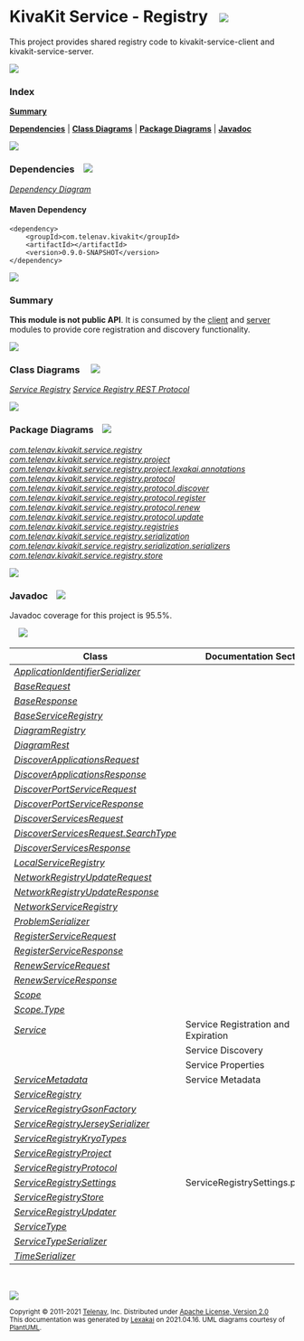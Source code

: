 # KivaKit Service - Registry &nbsp;&nbsp;![](https://www.kivakit.org/images/gears-40.png)

This project provides shared registry code to kivakit-service-client and kivakit-service-server.

![](https://www.kivakit.org/images/horizontal-line.png)

### Index

[**Summary**](#summary)  

[**Dependencies**](#dependencies) | [**Class Diagrams**](#class-diagrams) | [**Package Diagrams**](#package-diagrams) | [**Javadoc**](#javadoc)

![](https://www.kivakit.org/images/horizontal-line.png)

### Dependencies <a name="dependencies"></a> &nbsp;&nbsp; ![](https://www.kivakit.org/images/dependencies-40.png)

[*Dependency Diagram*](https://www.kivakit.org/lexakai/kivakit-service/registry/diagrams/dependencies.svg)

#### Maven Dependency

    <dependency>
        <groupId>com.telenav.kivakit</groupId>
        <artifactId></artifactId>
        <version>0.9.0-SNAPSHOT</version>
    </dependency>

![](https://www.kivakit.org/images/short-horizontal-line.png)

[//]: # (start-user-text)

### Summary <a name = "summary"></a>

**This module is not public API**. It is consumed by the [client](../client/README.md) and [server](../server/README.md) modules
to provide core registration and discovery functionality.

[//]: # (end-user-text)

![](https://www.kivakit.org/images/short-horizontal-line.png)

### Class Diagrams <a name="class-diagrams"></a> &nbsp; &nbsp; ![](https://www.kivakit.org/images/diagram-48.png)

[*Service Registry*](https://www.kivakit.org/lexakai/diagrams/diagram-registry.svg)
  [*Service Registry REST Protocol*](https://www.kivakit.org/lexakai/diagrams/diagram-rest.svg)

![](https://www.kivakit.org/images/short-horizontal-line.png)

### Package Diagrams <a name="package-diagrams"></a> &nbsp;&nbsp; ![](https://www.kivakit.org/images/box-40.png)

[*com.telenav.kivakit.service.registry*](https://www.kivakit.org/lexakai/diagrams/com.telenav.kivakit.service.registry.svg)
  [*com.telenav.kivakit.service.registry.project*](https://www.kivakit.org/lexakai/diagrams/com.telenav.kivakit.service.registry.project.svg)
  [*com.telenav.kivakit.service.registry.project.lexakai.annotations*](https://www.kivakit.org/lexakai/diagrams/com.telenav.kivakit.service.registry.project.lexakai.annotations.svg)
  [*com.telenav.kivakit.service.registry.protocol*](https://www.kivakit.org/lexakai/diagrams/com.telenav.kivakit.service.registry.protocol.svg)
  [*com.telenav.kivakit.service.registry.protocol.discover*](https://www.kivakit.org/lexakai/diagrams/com.telenav.kivakit.service.registry.protocol.discover.svg)
  [*com.telenav.kivakit.service.registry.protocol.register*](https://www.kivakit.org/lexakai/diagrams/com.telenav.kivakit.service.registry.protocol.register.svg)
  [*com.telenav.kivakit.service.registry.protocol.renew*](https://www.kivakit.org/lexakai/diagrams/com.telenav.kivakit.service.registry.protocol.renew.svg)
  [*com.telenav.kivakit.service.registry.protocol.update*](https://www.kivakit.org/lexakai/diagrams/com.telenav.kivakit.service.registry.protocol.update.svg)
  [*com.telenav.kivakit.service.registry.registries*](https://www.kivakit.org/lexakai/diagrams/com.telenav.kivakit.service.registry.registries.svg)
  [*com.telenav.kivakit.service.registry.serialization*](https://www.kivakit.org/lexakai/diagrams/com.telenav.kivakit.service.registry.serialization.svg)
  [*com.telenav.kivakit.service.registry.serialization.serializers*](https://www.kivakit.org/lexakai/diagrams/com.telenav.kivakit.service.registry.serialization.serializers.svg)
  [*com.telenav.kivakit.service.registry.store*](https://www.kivakit.org/lexakai/diagrams/com.telenav.kivakit.service.registry.store.svg)

![](https://www.kivakit.org/images/short-horizontal-line.png)

### Javadoc <a name="javadoc"></a> &nbsp;&nbsp; ![](https://www.kivakit.org/images/books-40.png)

Javadoc coverage for this project is 95.5%.  
  
&nbsp; &nbsp;  ![](https://www.kivakit.org/images/meter-100-12.png)



| Class | Documentation Sections |
|---|---|
| [*ApplicationIdentifierSerializer*](null/com/telenav/kivakit/service/registry/serialization/serializers/ApplicationIdentifierSerializer.html) |  |  
| [*BaseRequest*](null/com/telenav/kivakit/service/registry/protocol/BaseRequest.html) |  |  
| [*BaseResponse*](null/com/telenav/kivakit/service/registry/protocol/BaseResponse.html) |  |  
| [*BaseServiceRegistry*](null/com/telenav/kivakit/service/registry/registries/BaseServiceRegistry.html) |  |  
| [*DiagramRegistry*](null/com/telenav/kivakit/service/registry/project/lexakai/annotations/DiagramRegistry.html) |  |  
| [*DiagramRest*](null/com/telenav/kivakit/service/registry/project/lexakai/annotations/DiagramRest.html) |  |  
| [*DiscoverApplicationsRequest*](null/com/telenav/kivakit/service/registry/protocol/discover/DiscoverApplicationsRequest.html) |  |  
| [*DiscoverApplicationsResponse*](null/com/telenav/kivakit/service/registry/protocol/discover/DiscoverApplicationsResponse.html) |  |  
| [*DiscoverPortServiceRequest*](null/com/telenav/kivakit/service/registry/protocol/discover/DiscoverPortServiceRequest.html) |  |  
| [*DiscoverPortServiceResponse*](null/com/telenav/kivakit/service/registry/protocol/discover/DiscoverPortServiceResponse.html) |  |  
| [*DiscoverServicesRequest*](null/com/telenav/kivakit/service/registry/protocol/discover/DiscoverServicesRequest.html) |  |  
| [*DiscoverServicesRequest.SearchType*](null/com/telenav/kivakit/service/registry/protocol/discover/DiscoverServicesRequest.SearchType.html) |  |  
| [*DiscoverServicesResponse*](null/com/telenav/kivakit/service/registry/protocol/discover/DiscoverServicesResponse.html) |  |  
| [*LocalServiceRegistry*](null/com/telenav/kivakit/service/registry/registries/LocalServiceRegistry.html) |  |  
| [*NetworkRegistryUpdateRequest*](null/com/telenav/kivakit/service/registry/protocol/update/NetworkRegistryUpdateRequest.html) |  |  
| [*NetworkRegistryUpdateResponse*](null/com/telenav/kivakit/service/registry/protocol/update/NetworkRegistryUpdateResponse.html) |  |  
| [*NetworkServiceRegistry*](null/com/telenav/kivakit/service/registry/registries/NetworkServiceRegistry.html) |  |  
| [*ProblemSerializer*](null/com/telenav/kivakit/service/registry/serialization/serializers/ProblemSerializer.html) |  |  
| [*RegisterServiceRequest*](null/com/telenav/kivakit/service/registry/protocol/register/RegisterServiceRequest.html) |  |  
| [*RegisterServiceResponse*](null/com/telenav/kivakit/service/registry/protocol/register/RegisterServiceResponse.html) |  |  
| [*RenewServiceRequest*](null/com/telenav/kivakit/service/registry/protocol/renew/RenewServiceRequest.html) |  |  
| [*RenewServiceResponse*](null/com/telenav/kivakit/service/registry/protocol/renew/RenewServiceResponse.html) |  |  
| [*Scope*](null/com/telenav/kivakit/service/registry/Scope.html) |  |  
| [*Scope.Type*](null/com/telenav/kivakit/service/registry/Scope.Type.html) |  |  
| [*Service*](null/com/telenav/kivakit/service/registry/Service.html) | Service Registration and Expiration |  
| | Service Discovery |  
| | Service Properties |  
| [*ServiceMetadata*](null/com/telenav/kivakit/service/registry/ServiceMetadata.html) | Service Metadata |  
| [*ServiceRegistry*](null/com/telenav/kivakit/service/registry/ServiceRegistry.html) |  |  
| [*ServiceRegistryGsonFactory*](null/com/telenav/kivakit/service/registry/serialization/ServiceRegistryGsonFactory.html) |  |  
| [*ServiceRegistryJerseySerializer*](null/com/telenav/kivakit/service/registry/serialization/ServiceRegistryJerseySerializer.html) |  |  
| [*ServiceRegistryKryoTypes*](null/com/telenav/kivakit/service/registry/project/ServiceRegistryKryoTypes.html) |  |  
| [*ServiceRegistryProject*](null/com/telenav/kivakit/service/registry/project/ServiceRegistryProject.html) |  |  
| [*ServiceRegistryProtocol*](null/com/telenav/kivakit/service/registry/protocol/ServiceRegistryProtocol.html) |  |  
| [*ServiceRegistrySettings*](null/com/telenav/kivakit/service/registry/ServiceRegistrySettings.html) | ServiceRegistrySettings.properties |  
| [*ServiceRegistryStore*](null/com/telenav/kivakit/service/registry/store/ServiceRegistryStore.html) |  |  
| [*ServiceRegistryUpdater*](null/com/telenav/kivakit/service/registry/ServiceRegistryUpdater.html) |  |  
| [*ServiceType*](null/com/telenav/kivakit/service/registry/ServiceType.html) |  |  
| [*ServiceTypeSerializer*](null/com/telenav/kivakit/service/registry/serialization/serializers/ServiceTypeSerializer.html) |  |  
| [*TimeSerializer*](null/com/telenav/kivakit/service/registry/serialization/serializers/TimeSerializer.html) |  |  

[//]: # (start-user-text)



[//]: # (end-user-text)

<br/>

![](https://www.kivakit.org/images/horizontal-line.png)

<sub>Copyright &#169; 2011-2021 [Telenav](http://telenav.com), Inc. Distributed under [Apache License, Version 2.0](LICENSE)</sub>  
<sub>This documentation was generated by [Lexakai](https://github.com/Telenav/lexakai) on 2021.04.16. UML diagrams courtesy
of [PlantUML](http://plantuml.com).</sub>


